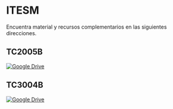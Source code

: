 # ITESM

Encuentra material y recursos complementarios en las siguientes direcciones.

## TC2005B

[![Google Drive](https://img.shields.io/badge/Google%20Drive-4285F4?style=for-the-badge&logo=googledrive&logoColor=white)](https://drive.google.com/drive/folders/1scDWxiiJdm1xuXSLBditKE_fVbcQzpp9?usp=sharing)

## TC3004B

[![Google Drive](https://img.shields.io/badge/Google%20Drive-4285F4?style=for-the-badge&logo=googledrive&logoColor=white)](https://drive.google.com/drive/folders/17Fs0MV92gyqDMG-cFPcnrX2QWympj9hp?usp=sharing)
